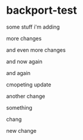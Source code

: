 # backport-test

some stuff i'm adding

more changes


and even more changes


and now again

and again

cmopeting update

another change

something

chang

new change
